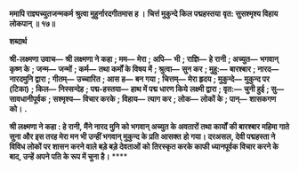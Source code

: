 **ममापि राज्ञ्यच्युतजन्मकर्म** **श्रुत्वा मुहुर्नारदगीतमास ह ।** **चित्तं मुकुन्दे किल पद्महस्तया** **वृत: सुसश्मृश्य विहाय लोकपान् ॥ १७॥** 

**शब्दार्थ** 

**श्री-लक्ष्मणा उवाच—** **श्री लक्ष्मणा ने कहा** **; मम—** **मेरा** **; अपि—** **भी** **; राज्ञि—** **हे रानी** **; अच्युत—** **भगवान् कृष्ण के** **; जन्म—** **जन्मों** **; कर्म—** **तथा कर्मों के विषय में** **; श्रुत्वा—** **सुन कर** **; मुहु:—** **बारश्बार** **; नारद—** **नारदमुनि द्वारा** **; गीतम्—** **उच्चारित** **; आस** **ह—** **बन गया** **; चित्तम्—** **मेरा हृदय** **; मुकुन्दे—** **मुकुन्द पर (टिका)** **; किल—** **निस्सन्देह** **; पद्म-हस्तया—** **हाथ में पद्म धारण किये** **लक्ष्मी द्वारा** **; वृत:—** **चुनी हुई** **; सु—** **सावधानीपूर्वक** **; सश्मृश्य—** **विचार करके** **; विहाय—** **त्याग कर** **; लोक—** **लोकों के** **; पान्—** **शासकगण को।** **.** 

**श्री लक्ष्मणा ने कहा : हे रानी, मैंने नारद मुनि को भगवान् अच्युत के अवतारों तथा कार्यों** **की बारश्बार महिमा गाते सुना और इस तरह मेरा मन भी उन्हीं भगवान् मुकुन्द के प्रति आसक्त** **हो गया। दरअसल, देवी पद्महस्ता ने विविध लोकों पर शासन करने वाले बड़े बड़े देवताओं को** **तिरस्कृत करके काफी ध्यानपूर्वक विचार करने के बाद, उन्हें अपने पति के रूप में चुना है।** **** 